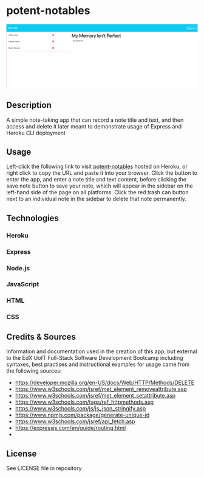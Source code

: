 # potent-notables

![Screenshot of the app as viewed in a desktop browser](public/assets/images/potentNotablesCap.png)

## Description

A simple note-taking app that can record a note title and text, and then access and delete it later meant to demonstrate usage of Express and Heroku CLI deployment

## Usage 

Left-click the following link to visit 
[potent-notables](https://potent-notables-70e4a607105d.herokuapp.com/) hosted on Heroku, or right click to copy the URL and paste it into your browser. Click the button to enter the app, and enter a note title and text content, before clicking the save note button to save your note, which will appear in the sidebar on the left-hand side of the page on all platforms. Click the red trash can button next to an individual note in the sidebar to delete that note permanently.

## Technologies

### Heroku
### Express
### Node.js
### JavaScript
### HTML
### CSS

## Credits & Sources

Information and documentation used in the creation of this app, but external to the EdX UofT Full-Stack Software Development Bootcamp including syntaxes, best practises and instructional examples for usage came from the following sources:

- https://developer.mozilla.org/en-US/docs/Web/HTTP/Methods/DELETE
- https://www.w3schools.com/jsref/met_element_removeattribute.asp
- https://www.w3schools.com/jsref/met_element_setattribute.asp
- https://www.w3schools.com/tags/ref_httpmethods.asp
- https://www.w3schools.com/js/js_json_stringify.asp
- https://www.npmjs.com/package/generate-unique-id
- https://www.w3schools.com/jsref/api_fetch.asp
- https://expressjs.com/en/guide/routing.html
- 

## License

See LICENSE file in repository